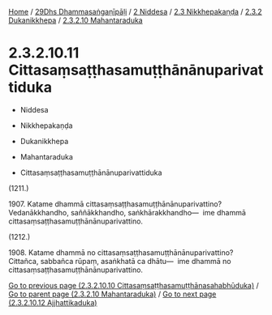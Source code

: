 
[Home](/) / [29Dhs Dhammasaṅgaṇīpāḷi](../../../...md) / [2 Niddesa](../../...md) / [2.3 Nikkhepakaṇḍa](../...md) / [2.3.2 Dukanikkhepa](...md) / [2.3.2.10 Mahantaraduka](../29Dhs/2/2.3/2.3.2/2.3.2.10.md)

# 2.3.2.10.11 Cittasaṃsaṭṭhasamuṭṭhānānuparivattiduka

* Niddesa

* Nikkhepakaṇḍa

* Dukanikkhepa

* Mahantaraduka

* Cittasaṃsaṭṭhasamuṭṭhānānuparivattiduka

(1211.)

1907\. Katame dhammā cittasaṃsaṭṭhasamuṭṭhānānuparivattino? Vedanākkhandho, saññākkhandho, saṅkhārakkhandho—  ime dhammā cittasaṃsaṭṭhasamuṭṭhānānuparivattino.

(1212.)

1908\. Katame dhammā no cittasaṃsaṭṭhasamuṭṭhānānuparivattino? Cittañca, sabbañca rūpaṃ, asaṅkhatā ca dhātu—  ime dhammā no cittasaṃsaṭṭhasamuṭṭhānānuparivattino.

[Go to previous page (2.3.2.10.10 Cittasaṃsaṭṭhasamuṭṭhānasahabhūduka)](2.3.2.10.10.md) / [Go to parent page (2.3.2.10 Mahantaraduka)](../29Dhs/2/2.3/2.3.2/2.3.2.10.md) / [Go to next page (2.3.2.10.12 Ajjhattikaduka)](2.3.2.10.12.md)


